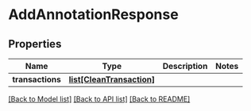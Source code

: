# AddAnnotationResponse

## Properties
Name | Type | Description | Notes
------------ | ------------- | ------------- | -------------
**transactions** | [**list[CleanTransaction]**](CleanTransaction.md) |  | 

[[Back to Model list]](../README.md#documentation-for-models) [[Back to API list]](../README.md#documentation-for-api-endpoints) [[Back to README]](../README.md)


